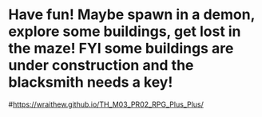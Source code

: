 # Have fun! Maybe spawn in a demon, explore some buildings, get lost in the maze! FYI some buildings are under construction and the blacksmith needs a key!
#https://wraithew.github.io/TH_M03_PR02_RPG_Plus_Plus/
 
